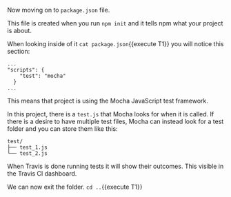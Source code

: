 Now moving on to `package.json` file.

This file is created when you run `npm init` and it tells npm what your project is about. 

When looking inside of it `cat package.json`{{execute T1}} you will notice this section:
```
...
"scripts": {
    "test": "mocha"
  }
...
```

This means that project is using the Mocha JavaScript test framework.  

In this project, there is a `test.js` that Mocha looks for when it is called. If there is a desire to have multiple test files, Mocha can instead look for a test folder and you can store them like this:

```
test/
├── test_1.js
└── test_2.js
```

When Travis is done running tests it will show their outcomes. This visible in the Travis CI dashboard.

We can now exit the folder.
`cd ..`{{execute T1}}